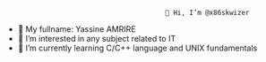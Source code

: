                                             👋 Hi, I’m @x86skwizer
- 🤝 My fullname: Yassine AMRIRE
- 👀 I’m interested in any subject related to IT
- 🌱 I’m currently learning C/C++ language and UNIX fundamentals 
